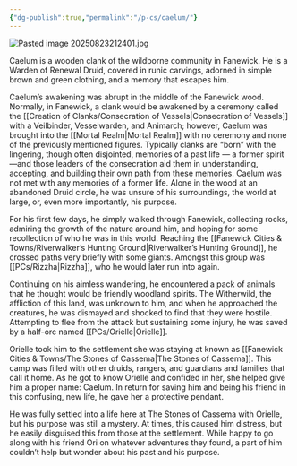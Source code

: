 ```yaml
---
{"dg-publish":true,"permalink":"/p-cs/caelum/"}
---
```


![Pasted image 20250823212401.jpg](/img/user/_Assets/Pasted%20image%2020250823212401.jpg)

Caelum is a wooden clank of the wildborne community in Fanewick. He is a Warden of Renewal Druid, covered in runic carvings, adorned in simple brown and green clothing, and a memory that escapes him.

Caelum’s awakening was abrupt in the middle of the Fanewick wood. Normally, in Fanewick, a clank would be awakened by a ceremony called the [[Creation of Clanks/Consecration of Vessels\|Consecration of Vessels]] with a Veilbinder, Vesselwarden, and Animarch; however, Caelum was brought into the [[Mortal Realm\|Mortal Realm]] with no ceremony and none of the previously mentioned figures. Typically clanks are “born” with the lingering, though often disjointed, memories of a past life — a former spirit —and those leaders of the consecration aid them in understanding, accepting, and building their own path from these memories. Caelum was not met with any memories of a former life. Alone in the wood at an abandoned Druid circle, he was unsure of his surroundings, the world at large, or, even more importantly, his purpose. 

For his first few days, he simply walked through Fanewick, collecting rocks, admiring the growth of the nature around him, and hoping for some recollection of who he was in this world. Reaching the [[Fanewick Cities & Towns/Riverwalker’s Hunting Ground\|Riverwalker’s Hunting Ground]], he crossed paths very briefly with some giants. Amongst this group was [[PCs/Rizzha\|Rizzha]], who he would later run into again.

Continuing on his aimless wandering, he encountered a pack of animals that he thought would be friendly woodland spirits. The Witherwild, the affliction of this land, was unknown to him, and when he approached the creatures, he was dismayed and shocked to find that they were hostile. Attempting to flee from the attack but sustaining some injury, he was saved by a half-orc named [[PCs/Orielle\|Orielle]].

Orielle took him to the settlement she was staying at known as [[Fanewick Cities & Towns/The Stones of Cassema\|The Stones of Cassema]]. This camp was filled with other druids, rangers, and guardians and families that call it home. As he got to know Orielle and confided in her, she helped give him a proper name: Caelum. In return for saving him and being his friend in this confusing, new life, he gave her a protective pendant.

He was fully settled into a life here at The Stones of Cassema with Orielle, but his purpose was still a mystery. At times, this caused him distress, but he easily disguised this from those at the settlement. While happy to go along with his friend Ori on whatever adventures they found, a part of him couldn’t help but wonder about his past and his purpose.

